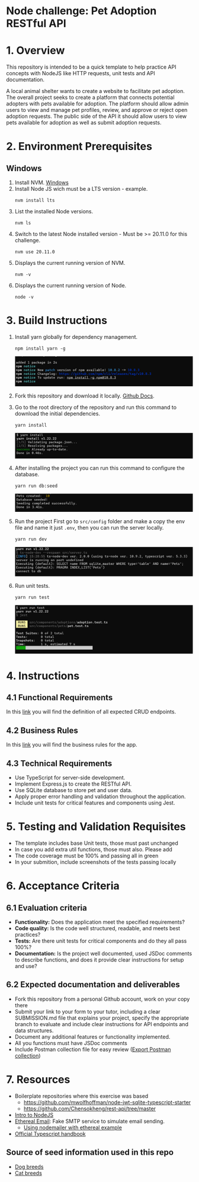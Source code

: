 # Node challenge: Pet Adoption RESTful API

# 1. Overview

This repository is intended to be a quick template to help practice API concepts with NodeJS like HTTP requests, unit tests and API documentation.

A local animal shelter wants to create a website to facilitate pet adoption. The overall project seeks to create a platform that connects potential adopters with pets available for adoption.
The platform should allow admin users to view and manage pet profiles, review, and approve or reject open adoption requests. 
The public side of the API it should allow users to view pets available for adoption as well as submit adoption requests.

# 2. Environment Prerequisites

## Windows
1. Install NVM.
	[Windows](https://www.freecodecamp.org/news/node-version-manager-nvm-install-guide)
2. Install Node JS wich must be a LTS version - example.
    ```
    nvm install lts
    ```
3. List the installed Node versions.
    ```
    nvm ls
    ```
4. Switch to the latest Node installed version - Must be >= 20.11.0 for this challenge.
    ```
    nvm use 20.11.0
    ```
5. Displays the current running version of NVM.
    ```
    nvm -v
    ```
6. Displays the current running version of Node.
    ```
    node -v
    ```

# 3. Build Instructions

1. Install yarn globally for dependency management.
    ```
    npm install yarn -g
    ```
    ![build-instruction1](./resources/images/build-instruction1.png)
2. Fork this repository and download it locally.
    [Github Docs](https://docs.github.com/en/pull-requests/collaborating-with-pull-requests/working-with-forks/fork-a-repo).
3. Go to the root directory of the repository and run this command to download the initial dependencies.
    ```
    yarn install
    ``` 
    ![build-instruction2](./resources/images/build-instruction2.png)
4. After installing the project you can run this command to configure the database.
    ```
    yarn run db:seed
    ``` 
    ![build-instruction3](./resources/images/build-instruction3.png)
5. Run the project
    First go to `src/config` folder and make a copy the env file and name it just `.env`, then you can run the server locally.

    ```
    yarn run dev
    ```
    ![build-instruction4](./resources/images/build-instruction4.png)
6. Run unit tests.
    ```
    yarn run test
    ```
    ![build-instruction5](./resources/images/build-instruction5.png)

# 4. Instructions

## 4.1 Functional Requirements
In this [link](./resources/functional_requirements.md) you will find the definition of all expected CRUD endpoints.

## 4.2 Business Rules

In this [link](./resources/business_rules.md) you will find the business rules for the app.

## 4.3 Technical Requirements
* Use TypeScript for server-side development.
* Implement Express.js to create the RESTful API.
* Use SQLite database to store pet and user data.
* Apply proper error handling and validation throughout the application.
* Include unit tests for critical features and components using Jest.

# 5. Testing and Validation Requisites
* The template includes base Unit tests, those must past unchanged
* In case you add extra util functions, those must also. Please add 
* The code coverage must be 100% and passing all in green
* In your submition, include screenshots of the tests passing locally

# 6. Acceptance Criteria

## 6.1 Evaluation criteria

* **Functionality:** Does the application meet the specified requirements?
* **Code quality:** Is the code well structured, readable, and meets best practices?
* **Tests:** Are there unit tests for critical components and do they all pass 100%?
* **Documentation:** Is the project well documented, used JSDoc comments to describe functions, and does it provide clear instructions for setup and use?
  
## 6.2 Expected documentation and deliverables
* Fork this repository from a personal Github account, work on your copy there
* Submit your link to your form to your tutor, including a clear SUBMISSION.md file that explains your project, specify the appropriate branch to evaluate and include clear instructions for API endpoints and data structures.
* Document any additional features or functionality implemented.
* All you functions must have JSDoc comments
* Include Postman collection file for easy review ([Export Postman collection](https://learning.postman.com/docs/getting-started/importing-and-exporting/exporting-data))


# 7. Resources

* Boilerplate repositories where this exercise was based
    * https://github.com/mwolfhoffman/node-jwt-sqlite-typescript-starter
    * https://github.com/Chensokheng/rest-api/tree/master
* [Intro to NodeJS](https://nodejs.org/en/learn/getting-started/introduction-to-nodejs) 
* [Ethereal Email](https://ethereal.email/): Fake SMTP service to simulate email sending.
    * [Using nodemailer with ethereal example](https://dev.to/berviantoleo/email-testing-using-ethereal-inb)
* [Official Typescript handbook](https://www.typescriptlang.org/docs/handbook/2/basic-types.html)

## Source of seed information used in this repo
* [Dog breeds](https://github.com/jfairbank/programming-elm.com/blob/master/dog-breeds.json)
* [Cat breeds](https://github.com/jfairbank/programming-elm.com/blob/master/cat-breeds.json)
